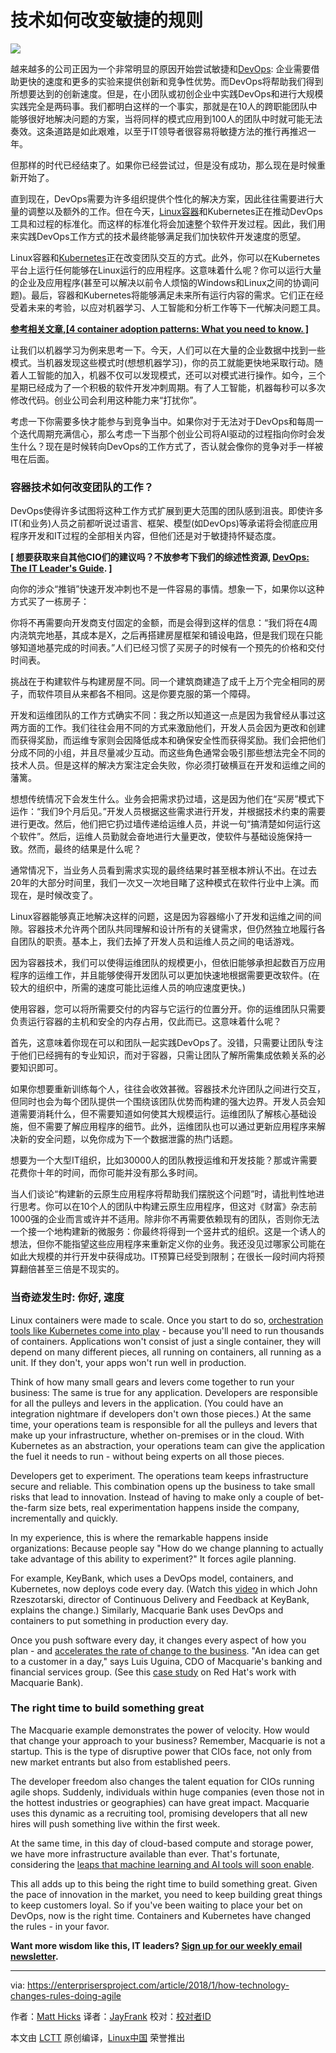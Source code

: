 技术如何改变敏捷的规则
======

![](https://enterprisersproject.com/sites/default/files/styles/620x350/public/images/CIO%20Containers%20Ecosystem.png?itok=lDTaYXzk)

越来越多的公司正因为一个非常明显的原因开始尝试敏捷和[DevOps][1]: 企业需要借助更快的速度和更多的实验来提供创新和竞争性优势。而DevOps将帮助我们得到所想要达到的创新速度。但是，在小团队或初创企业中实践DevOps和进行大规模实践完全是两码事。我们都明白这样的一个事实，那就是在10人的跨职能团队中能够很好地解决问题的方案，当将同样的模式应用到100人的团队中时就可能无法奏效。这条道路是如此艰难，以至于IT领导者很容易将敏捷方法的推行再推迟一年。

但那样的时代已经结束了。如果你已经尝试过，但是没有成功，那么现在是时候重新开始了。

直到现在，DevOps需要为许多组织提供个性化的解决方案，因此往往需要进行大量的调整以及额外的工作。但在今天，[Linux容器][2]和Kubernetes正在推动DevOps工具和过程的标准化。而这样的标准化将会加速整个软件开发过程。因此，我们用来实践DevOps工作方式的技术最终能够满足我们加快软件开发速度的愿望。

Linux容器和[Kubernetes][3]正在改变团队交互的方式。此外，你可以在Kubernetes平台上运行任何能够在Linux运行的应用程序。这意味着什么呢？你可以运行大量的企业及应用程序(甚至可以解决以前令人烦恼的Windows和Linux之间的协调问题)。最后，容器和Kubernetes将能够满足未来所有运行内容的需求。它们正在经受着未来的考验，以应对机器学习、人工智能和分析工作等下一代解决问题工具。

**[ 参考相关文章,[4 container adoption patterns: What you need to know. ] ][4]**

让我们以机器学习为例来思考一下。今天，人们可以在大量的企业数据中找到一些模式。当机器发现这些模式时(想想机器学习)，你的员工就能更快地采取行动。随着人工智能的加入，机器不仅可以发现模式，还可以对模式进行操作。如今，三个星期已经成为了一个积极的软件开发冲刺周期。有了人工智能，机器每秒可以多次修改代码。创业公司会利用这种能力来“打扰你”。

考虑一下你需要多快才能参与到竞争当中。如果你对于无法对于DevOps和每周一个迭代周期充满信心，那么考虑一下当那个创业公司将AI驱动的过程指向你时会发生什么？现在是时候转向DevOps的工作方式了，否认就会像你的竞争对手一样被甩在后面。

### 容器技术如何改变团队的工作？

DevOps使得许多试图将这种工作方式扩展到更大范围的团队感到沮丧。即使许多IT(和业务)人员之前都听说过语言、框架、模型(如DevOps)等承诺将会彻底应用程序开发和IT过程的全部相关内容，但他们还是对于敏捷持怀疑态度。

**[ 想要获取来自其他CIO们的建议吗？不放参考下我们的综述性资源, [DevOps: The IT Leader's Guide][5]. ]**

向你的涉众“推销”快速开发冲刺也不是一件容易的事情。想象一下，如果你以这种方式买了一栋房子：

你将不再需要向开发商支付固定的金额，而是会得到这样的信息：“我们将在4周内浇筑完地基，其成本是X，之后再搭建房屋框架和铺设电路，但是我们现在只能够知道地基完成的时间表。”人们已经习惯了买房子的时候有一个预先的价格和交付时间表。

挑战在于构建软件与构建房屋不同。同一个建筑商建造了成千上万个完全相同的房子，而软件项目从来都各不相同。这是你要克服的第一个障碍。

开发和运维团队的工作方式确实不同：我之所以知道这一点是因为我曾经从事过这两方面的工作。我们往往会用不同的方式来激励他们，开发人员会因为更改和创建而获得奖励，而运维专家则会因降低成本和确保安全性而获得奖励。我们会把他们分成不同的小组，并且尽量减少互动。而这些角色通常会吸引那些想法完全不同的技术人员。但是这样的解决方案注定会失败，你必须打破横亘在开发和运维之间的藩篱。

想想传统情况下会发生什么。业务会把需求扔过墙，这是因为他们在“买房”模式下运作：“我们9个月后见。”开发人员根据这些需求进行开发，并根据技术约束的需要进行更改。然后，他们把它扔过墙传递给运维人员，并说一句“搞清楚如何运行这个软件”。然后，运维人员勤就会奋地进行大量更改，使软件与基础设施保持一致。然而，最终的结果是什么呢？

通常情况下，当业务人员看到需求实现的最终结果时甚至根本辨认不出。在过去20年的大部分时间里，我们一次又一次地目睹了这种模式在软件行业中上演。而现在，是时候改变了。

Linux容器能够真正地解决这样的问题，这是因为容器缩小了开发和运维之间的间隙。容器技术允许两个团队共同理解和设计所有的关键需求，但仍然独立地履行各自团队的职责。基本上，我们去掉了开发人员和运维人员之间的电话游戏。

因为容器技术，我们可以使得运维团队的规模更小，但依旧能够承担起数百万应用程序的运维工作，并且能够使得开发团队可以更加快速地根据需要更改软件。(在较大的组织中，所需的速度可能比运维人员的响应速度更快。)

使用容器，您可以将所需要交付的内容与它运行的位置分开。你的运维团队只需要负责运行容器的主机和安全的内存占用，仅此而已。这意味着什么呢？

首先，这意味着你现在可以和团队一起实践DevOps了。没错，只需要让团队专注于他们已经拥有的专业知识，而对于容器，只需让团队了解所需集成依赖关系的必要知识即可。

如果你想要重新训练每个人，往往会收效甚微。容器技术允许团队之间进行交互，但同时也会为每个团队提供一个围绕该团队优势而构建的强大边界。开发人员会知道需要消耗什么，但不需要知道如何使其大规模运行。运维团队了解核心基础设施，但不需要了解应用程序的细节。此外，运维团队也可以通过更新应用程序来解决新的安全问题，以免你成为下一个数据泄露的热门话题。

想要为一个大型IT组织，比如30000人的团队教授运维和开发技能？那或许需要花费你十年的时间，而你可能并没有那么多时间。

当人们谈论“构建新的云原生应用程序将帮助我们摆脱这个问题”时，请批判性地进行思考。你可以在10个人的团队中构建云原生应用程序，但这对《财富》杂志前1000强的企业而言或许并不适用。除非你不再需要依赖现有的团队，否则你无法一个接一个地构建新的微服务：你最终将得到一个竖井式的组织。这是一个诱人的想法，但你不能指望这些应用程序来重新定义你的业务。我还没见过哪家公司能在如此大规模的并行开发中获得成功。IT预算已经受到限制；在很长一段时间内将预算翻倍甚至三倍是不现实的。

### 当奇迹发生时: 你好, 速度

Linux containers were made to scale. Once you start to do so, [orchestration tools like Kubernetes come into play][6] - because you'll need to run thousands of containers. Applications won't consist of just a single container, they will depend on many different pieces, all running on containers, all running as a unit. If they don't, your apps won't run well in production.

Think of how many small gears and levers come together to run your business: The same is true for any application. Developers are responsible for all the pulleys and levers in the application. (You could have an integration nightmare if developers don't own those pieces.) At the same time, your operations team is responsible for all the pulleys and levers that make up your infrastructure, whether on-premises or in the cloud.  With Kubernetes as an abstraction, your operations team can give the application the fuel it needs to run - without being experts on all those pieces.

Developers get to experiment. The operations team keeps infrastructure secure and reliable. This combination opens up the business to take small risks that lead to innovation. Instead of having to make only a couple of bet-the-farm size bets, real experimentation happens inside the company, incrementally and quickly.

In my experience, this is where the remarkable happens inside organizations: Because people say "How do we change planning to actually take advantage of this ability to experiment?" It forces agile planning.

For example, KeyBank, which uses a DevOps model, containers, and Kubernetes, now deploys code every day. (Watch this [video][7] in which John Rzeszotarski, director of Continuous Delivery and Feedback at KeyBank, explains the change.) Similarly, Macquarie Bank uses DevOps and containers to put something in production every day.

Once you push software every day, it changes every aspect of how you plan - and [accelerates the rate of change to the business][8]. "An idea can get to a customer in a day," says Luis Uguina, CDO of Macquarie's banking and financial services group. (See this [case study][9] on Red Hat's work with Macquarie Bank).

### The right time to build something great

The Macquarie example demonstrates the power of velocity. How would that change your approach to your business? Remember, Macquarie is not a startup. This is the type of disruptive power that CIOs face, not only from new market entrants but also from established peers.

The developer freedom also changes the talent equation for CIOs running agile shops. Suddenly, individuals within huge companies (even those not in the hottest industries or geographies) can have great impact. Macquarie uses this dynamic as a recruiting tool, promising developers that all new hires will push something live within the first week.

At the same time, in this day of cloud-based compute and storage power, we have more infrastructure available than ever. That's fortunate, considering the [leaps that machine learning and AI tools will soon enable][10].

This all adds up to this being the right time to build something great. Given the pace of innovation in the market, you need to keep building great things to keep customers loyal. So if you've been waiting to place your bet on DevOps, now is the right time. Containers and Kubernetes have changed the rules - in your favor.

**Want more wisdom like this, IT leaders? [Sign up for our weekly email newsletter][11].**

--------------------------------------------------------------------------------

via: https://enterprisersproject.com/article/2018/1/how-technology-changes-rules-doing-agile

作者：[Matt Hicks][a]
译者：[JayFrank](https://github.com/JayFrank)
校对：[校对者ID](https://github.com/校对者ID)

本文由 [LCTT](https://github.com/LCTT/TranslateProject) 原创编译，[Linux中国](https://linux.cn/) 荣誉推出

[a]:https://enterprisersproject.com/user/matt-hicks
[1]:https://enterprisersproject.com/tags/devops
[2]:https://www.redhat.com/en/topics/containers?intcmp=701f2000000tjyaAAA
[3]:https://www.redhat.com/en/topics/containers/what-is-kubernetes?intcmp=701f2000000tjyaAAA
[4]:https://enterprisersproject.com/article/2017/8/4-container-adoption-patterns-what-you-need-know?sc_cid=70160000000h0aXAAQ
[5]:https://enterprisersproject.com/devops?sc_cid=70160000000h0aXAAQ
[6]:https://enterprisersproject.com/article/2017/11/how-enterprise-it-uses-kubernetes-tame-container-complexity
[7]:https://www.redhat.com/en/about/videos/john-rzeszotarski-keybank-red-hat-summit-2017?intcmp=701f2000000tjyaAAA
[8]:https://enterprisersproject.com/article/2017/11/dear-cios-stop-beating-yourselves-being-behind-transformation
[9]:https://www.redhat.com/en/resources/macquarie-bank-case-study?intcmp=701f2000000tjyaAAA
[10]:https://enterprisersproject.com/article/2018/1/4-ai-trends-watch
[11]:https://enterprisersproject.com/email-newsletter?intcmp=701f2000000tsjPAAQ
